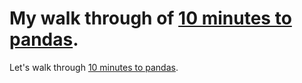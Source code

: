 # My walk through of [10 minutes to pandas](https://pandas.pydata.org/docs/user_guide/10min.html).
Let's walk through [10 minutes to pandas](https://pandas.pydata.org/docs/user_guide/10min.html).
